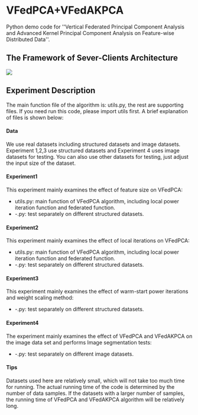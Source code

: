 # VFedPCA+VFedAKPCA

Python demo code for ''Vertical Federated Principal Component Analysis and Advanced Kernel Principal Component Analysis on Feature-wise Distributed Data''.

## The Framework of Sever-Clients Architecture
![](/Users/sophia/Desktop/c.png)
## Experiment Description

The main function file of the algorithm is: utils.py, the rest are supporting files. If you need run this code, please import utils first. A brief explanation of files is shown below:
[]()

#### Data
We use real datasets including structured datasets and image datasets. Experiment 1,2,3 use structured datasets and Experiment 4 uses image datasets for testing. You can also use other datasets for testing, just adjust the input size of the dataset.
#### Experiment1 
This experiment mainly examines the effect of feature size on VFedPCA:

* utils.py: main function of VFedPCA algorithm, including local power iteration function and federated function.
* -.py: test separately on different structured datasets.

#### Experiment2 
This experiment mainly examines the effect of local iterations on VFedPCA:

* utils.py: main function of VFedPCA algorithm, including local power iteration function and federated function.
* -.py: test separately on different structured datasets.

#### Experiment3 
This experiment mainly examines the effect of warm-start power iterations and weight scaling method:

* -.py: test separately on different structured datasets.

#### Experiment4
The experiment mainly examines the effect of VFedPCA and VFedAKPCA on the image data set and performs Image segmentation tests:

* -.py: test separately on different image datasets.


#### Tips
Datasets used here are relatively small, which will not take too much time for running. The actual running time of the code is determined by the number of data samples. If the datasets with a larger number of samples, the running time of VFedPCA and VFedAKPCA algorithm will be relatively long.
